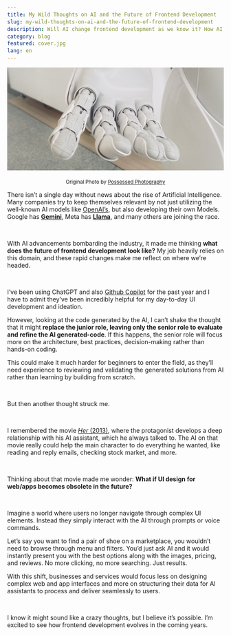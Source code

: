 ```yaml
---
title: My Wild Thoughts on AI and the Future of Frontend Development
slug: my-wild-thoughts-on-ai-and-the-future-of-frontend-development
description: Will AI change frontend development as we know it? How AI might replace junior developers, reshape UI design, and redefine the way we interact with the web. Just a crazy thought—or a glimpse into the future?
category: blog
featured: cover.jpg
lang: en
---
```


<img src="cover.jpg" alt="My Wild Thoughts on AI and the Future of Frontend Development" />

<p align="center"><small><span>Original Photo by <a href="https://unsplash.com/photos/closeup-photo-of-white-robot-arm-jIBMSMs4_kA" target="_blank" rel="noopener">Possessed Photography</a></span></small></p>

There isn’t a single day without news about the rise of Artificial Intelligence. Many companies try to keep themselves relevant by not just utilizing the well-known AI models like [OpenAI’s](https://openai.com/), but also developing their own Models. Google has [**Gemini**](https://gemini.google.com/), Meta has [**Llama**](https://www.llama.com/), and many others are joining the race.

<br />

With AI advancements bombarding the industry, it made me thinking **what does the future of frontend development look like?** My job heavily relies on this domain, and these rapid changes make me reflect on where we’re headed.

<br />

I’ve been using ChatGPT and also [Github Copilot](https://github.com/features/copilot) for the past year and I have to admit they’ve been incredibly helpful for my day-to-day UI development and ideation.

However, looking at the code generated by the AI, I can’t shake the thought that it might **replace the junior role, leaving only the senior role to evaluate and refine the AI generated-code**. If this happens, the senior role will focus more on the architecture, best practices, decision-making rather than hands-on coding.

This could make it much harder for beginners to enter the field, as they’ll need experience to reviewing and validating the generated solutions from AI rather than learning by building from scratch.

<br />

But then another thought struck me.

<br />

I remembered the movie [_Her_ (2013)](https://www.imdb.com/title/tt1798709/), where the protagonist develops a deep relationship with his AI assistant, which he always talked to. The AI on that movie really could help the main character to do everything he wanted, like reading and reply emails, checking stock market, and more.

<br />

Thinking about that movie made me wonder: **What if UI design for web/apps becomes obsolete in the future?**

<br />

Imagine a world where users no longer navigate through complex UI elements. Instead they simply interact with the AI through prompts or voice commands.

Let’s say you want to find a pair of shoe on a marketplace, you wouldn’t need to browse through menu and filters. You’d just ask AI and it would instantly present you with the best options along with the images, pricing, and reviews. No more clicking, no more searching. Just results.

With this shift, businesses and services would focus less on designing complex web and app interfaces and more on structuring their data for AI assistants to process and deliver seamlessly to users.

<br />

I know it might sound like a crazy thoughts, but I believe it’s possible. I’m excited to see how frontend development evolves in the coming years.
